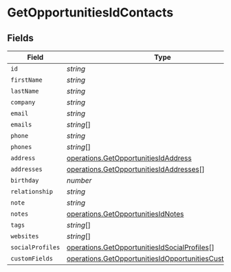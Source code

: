 # GetOpportunitiesIdContacts


## Fields

| Field                                                                                                                              | Type                                                                                                                               | Required                                                                                                                           | Description                                                                                                                        |
| ---------------------------------------------------------------------------------------------------------------------------------- | ---------------------------------------------------------------------------------------------------------------------------------- | ---------------------------------------------------------------------------------------------------------------------------------- | ---------------------------------------------------------------------------------------------------------------------------------- |
| `id`                                                                                                                               | *string*                                                                                                                           | :heavy_minus_sign:                                                                                                                 | N/A                                                                                                                                |
| `firstName`                                                                                                                        | *string*                                                                                                                           | :heavy_minus_sign:                                                                                                                 | N/A                                                                                                                                |
| `lastName`                                                                                                                         | *string*                                                                                                                           | :heavy_minus_sign:                                                                                                                 | N/A                                                                                                                                |
| `company`                                                                                                                          | *string*                                                                                                                           | :heavy_minus_sign:                                                                                                                 | N/A                                                                                                                                |
| `email`                                                                                                                            | *string*                                                                                                                           | :heavy_minus_sign:                                                                                                                 | N/A                                                                                                                                |
| `emails`                                                                                                                           | *string*[]                                                                                                                         | :heavy_minus_sign:                                                                                                                 | N/A                                                                                                                                |
| `phone`                                                                                                                            | *string*                                                                                                                           | :heavy_minus_sign:                                                                                                                 | N/A                                                                                                                                |
| `phones`                                                                                                                           | *string*[]                                                                                                                         | :heavy_minus_sign:                                                                                                                 | N/A                                                                                                                                |
| `address`                                                                                                                          | [operations.GetOpportunitiesIdAddress](../../models/operations/getopportunitiesidaddress.md)                                       | :heavy_minus_sign:                                                                                                                 | N/A                                                                                                                                |
| `addresses`                                                                                                                        | [operations.GetOpportunitiesIdAddresses](../../models/operations/getopportunitiesidaddresses.md)[]                                 | :heavy_minus_sign:                                                                                                                 | N/A                                                                                                                                |
| `birthday`                                                                                                                         | *number*                                                                                                                           | :heavy_minus_sign:                                                                                                                 | N/A                                                                                                                                |
| `relationship`                                                                                                                     | *string*                                                                                                                           | :heavy_minus_sign:                                                                                                                 | N/A                                                                                                                                |
| `note`                                                                                                                             | *string*                                                                                                                           | :heavy_minus_sign:                                                                                                                 | N/A                                                                                                                                |
| `notes`                                                                                                                            | [operations.GetOpportunitiesIdNotes](../../models/operations/getopportunitiesidnotes.md)                                           | :heavy_minus_sign:                                                                                                                 | N/A                                                                                                                                |
| `tags`                                                                                                                             | *string*[]                                                                                                                         | :heavy_minus_sign:                                                                                                                 | N/A                                                                                                                                |
| `websites`                                                                                                                         | *string*[]                                                                                                                         | :heavy_minus_sign:                                                                                                                 | N/A                                                                                                                                |
| `socialProfiles`                                                                                                                   | [operations.GetOpportunitiesIdSocialProfiles](../../models/operations/getopportunitiesidsocialprofiles.md)[]                       | :heavy_minus_sign:                                                                                                                 | N/A                                                                                                                                |
| `customFields`                                                                                                                     | [operations.GetOpportunitiesIdOpportunitiesCustomFields](../../models/operations/getopportunitiesidopportunitiescustomfields.md)[] | :heavy_minus_sign:                                                                                                                 | N/A                                                                                                                                |